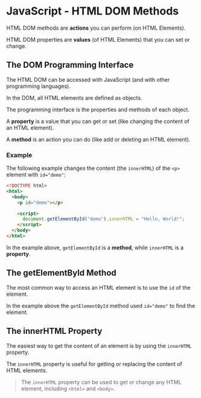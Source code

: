 # JavaScript - HTML DOM Methods

HTML DOM methods are **actions** you can perform (on HTML Elements).

HTML DOM properties are **values** (of HTML Elements) that you can set or change.

## The DOM Programming Interface

The HTML DOM can be accessed with JavaScript (and with other programming languages). 

In the DOM, all HTML elements are defined as objects.

The programming interface is the properties and methods of each object.

A **property** is a value that you can get or set (like changing the content of an HTML element).

A **method** is an action you can do (like add or deleting an HTML element).

### Example

The following example changes the content (the `innerHTML`) of the `<p>` element with `id="demo"`:

```html
<!DOCTYPE html>
<html>
  <body>
    <p id="demo"></p>

    <script>
      document.getElementById("demo").innerHTML = "Hello, World!";
    </script>
  </body>
</html>
```

In the example above, `getElementById` is a **method**, while `innerHTML` is a **property**.

## The getElementById Method

The most common way to access an HTML element is to use the `id` of the element.

In the example above the `getElementById` method used `id="demo"` to find the element.

## The innerHTML Property

The easiest way to get the content of an element is by using the `innerHTML` property.

The `innerHTML` property is useful for getting or replacing the content of HTML elements.

> The `innerHTML` property can be used to get or change any HTML element, including `<html>` and `<body>`.